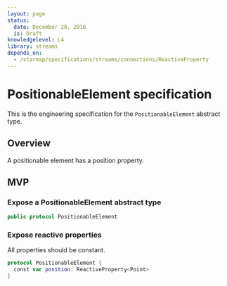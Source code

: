 ```yaml
---
layout: page
status:
  date: December 20, 2016
  is: Draft
knowledgelevel: L4
library: streams
depends_on:
  - /starmap/specifications/streams/connections/ReactiveProperty
---
```


# PositionableElement specification

This is the engineering specification for the `PositionableElement` abstract type.

## Overview

A positionable element has a position property.

## MVP

### Expose a PositionableElement abstract type

```swift
public protocol PositionableElement
```

### Expose reactive properties

All properties should be constant.

```swift
protocol PositionableElement {
  const var position: ReactiveProperty<Point>
}
```
